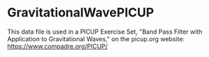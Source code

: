 # GravitationalWavePICUP
This data file is used in a PICUP Exercise Set, "Band Pass Filter with Application to Gravitational Waves," on the picup.org website:
https://www.compadre.org/PICUP/
